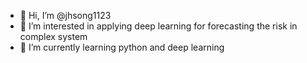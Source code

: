 - 👋 Hi, I’m @jhsong1123
- 👀 I’m interested in applying deep learning for forecasting the risk in complex system
- 🌱 I’m currently learning python and deep learning


<!---
jhsong1123/jhsong1123 is a ✨ special ✨ repository because its `README.md` (this file) appears on your GitHub profile.
You can click the Preview link to take a look at your changes.
--->
